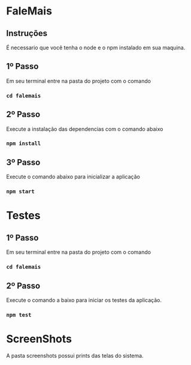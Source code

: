 # FaleMais

## Instruções
É necessario que você tenha o node e o npm instalado em sua maquina.


## 1º Passo
Em seu terminal entre na pasta do projeto com o comando

### `cd falemais`

## 2º Passo
Execute a instalação das dependencias com o comando abaixo

### `npm install`

## 3º Passo
Execute o comando abaixo para inicializar a aplicação
### `npm start` 

# Testes


## 1º Passo
Em seu terminal entre na pasta do projeto com o comando

### `cd falemais`

## 2º Passo
Execute o comando a baixo para iniciar os testes da aplicação.

### `npm test`

# ScreenShots
A pasta screenshots possui prints das telas do sistema.
